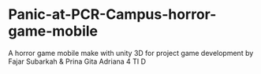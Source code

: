 # Panic-at-PCR-Campus-horror-game-mobile
A horror game mobile make with unity 3D
for project game development
by Fajar Subarkah & Prina Gita Adriana
4 TI D
